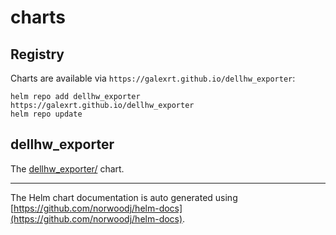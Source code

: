 # charts

## Registry

Charts are available via `https://galexrt.github.io/dellhw_exporter`:

```
helm repo add dellhw_exporter https://galexrt.github.io/dellhw_exporter
helm repo update
```

## dellhw_exporter

The [dellhw_exporter/](dellhw_exporter/) chart.

***

The Helm chart documentation is auto generated using [https://github.com/norwoodj/helm-docs](https://github.com/norwoodj/helm-docs).
